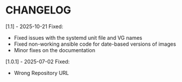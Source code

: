 # CHANGELOG

[1.1] - 2025-10-21
Fixed: 
* Fixed issues with the systemd unit file and VG names
* Fixed non-working ansible code for date-based versions of images
* Minor fixes on the documentation

[1.0.1] - 2025-07-02
Fixed: 
* Wrong Repository URL
